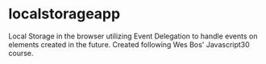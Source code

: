 # localstorageapp
Local Storage in the browser utilizing Event Delegation to handle events on elements created in the future. Created following Wes Bos' Javascript30 course.
